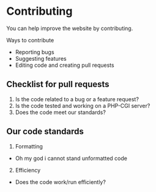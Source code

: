 # Contributing

You can help improve the website by contributing.

Ways to contribute

- Reporting bugs
- Suggesting features
- Editing code and creating pull requests

## Checklist for pull requests

1. Is the code related to a bug or a feature request?
2. Is the code tested and working on a PHP-CGI server?
3. Does the code meet our standards?

## Our code standards

1. Formatting
- Oh my god i cannot stand unformatted code
2. Efficiency
- Does the code work/run efficiently?

